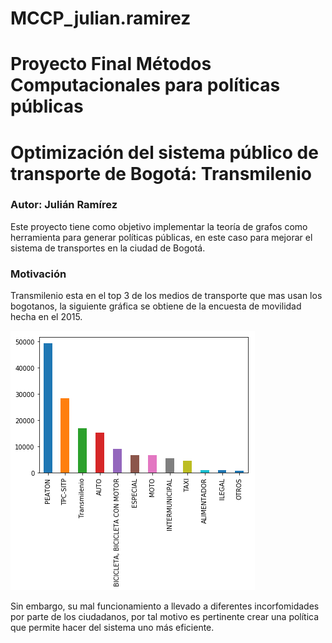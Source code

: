 # MCCP_julian.ramirez
# Proyecto Final Métodos Computacionales para políticas públicas
# Optimización del sistema público de transporte de Bogotá: Transmilenio
### Autor: Julián Ramírez


Este proyecto tiene como objetivo implementar la teoría de grafos como herramienta para generar políticas públicas, en este caso para mejorar el sistema de transportes en la ciudad de Bogotá.


### Motivación
Transmilenio esta en el top 3 de los medios de transporte que mas usan los bogotanos, la siguiente gráfica se obtiene de la encuesta de movilidad hecha en el 2015.


![alt tag](https://github.com/Juliansrami99/MCCP_julian.ramirez/blob/master/Proyecto/Imagenes/output_23_1.png)

Sin embargo, su mal funcionamiento a llevado a diferentes incorfomidades por parte de los ciudadanos, por tal motivo es pertinente crear una política que permite hacer del sistema uno más eficiente. 

